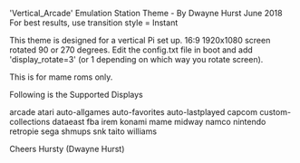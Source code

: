'Vertical_Arcade' Emulation Station Theme - By Dwayne Hurst June 2018
For best results, use transition style = Instant

This theme is designed for a vertical Pi set up. 16:9 1920x1080 screen rotated 90 or 270 degrees.
Edit the config.txt file in boot and add 'display_rotate=3' (or 1 depending on which way you rotate screen).

This is for mame roms only.

Following is the Supported Displays

arcade
atari
auto-allgames
auto-favorites
auto-lastplayed
capcom
custom-collections
dataeast
fba
irem
konami
mame
midway
namco
nintendo
retropie
sega
shmups
snk
taito
williams


Cheers
Hursty (Dwayne Hurst)
